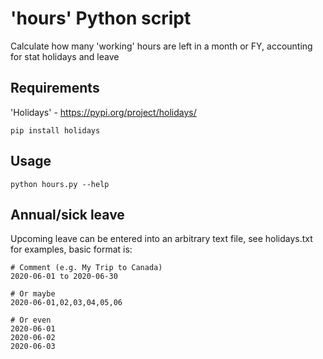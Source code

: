 # 'hours' Python script
Calculate how many 'working' hours are left in a month or FY, accounting for stat holidays and leave

## Requirements
'Holidays' - https://pypi.org/project/holidays/
```
pip install holidays
```

## Usage
```
python hours.py --help
```

## Annual/sick leave
Upcoming leave can be entered into an arbitrary text file, see holidays.txt for examples, basic format is:
```
# Comment (e.g. My Trip to Canada)
2020-06-01 to 2020-06-30

# Or maybe
2020-06-01,02,03,04,05,06

# Or even
2020-06-01
2020-06-02
2020-06-03
```

